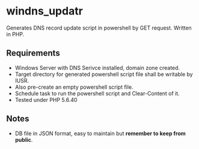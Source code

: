# windns_updatr
Generates DNS record update script in powershell by GET request. Written in PHP.
## Requirements
* Windows Server with DNS Serivce installed, domain zone created.
* Target directory for generated powershell script file shall be writable by IUSR.
* Also pre-create an empty powershell script file.
* Schedule task to run the powershell script and Clear-Content of it.
* Tested under PHP 5.6.40
## Notes
* DB file in JSON format, easy to maintain but __remember to keep from public__.
